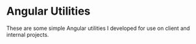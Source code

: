# Angular Utilities

These are some simple Angular utilities I developed for use on client and internal projects.
